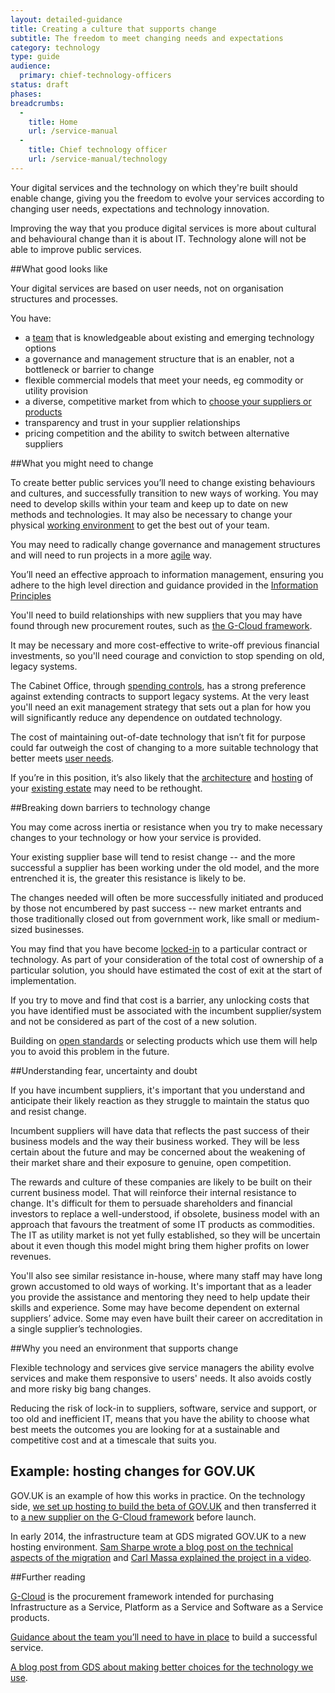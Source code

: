 ```yaml
---
layout: detailed-guidance
title: Creating a culture that supports change
subtitle: The freedom to meet changing needs and expectations
category: technology
type: guide
audience:
  primary: chief-technology-officers
status: draft
phases:
breadcrumbs:
  -
    title: Home
    url: /service-manual
  -
    title: Chief technology officer
    url: /service-manual/technology
---
```


Your digital services and the technology on which they're built should enable change, giving you the freedom to evolve your services according to changing user needs, expectations and technology innovation.

Improving the way that you produce digital services is more about cultural and behavioural change than it is about IT. Technology alone will not be able to improve public services.

##What good looks like

Your digital services are based on user needs, not on organisation structures and processes.

You have:

* a [team](/service-manual/the-team) that is knowledgeable about existing and emerging technology options
* a governance and management structure that is an enabler, not a bottleneck or barrier to change
* flexible commercial models that meet your needs, eg commodity or utility provision
* a diverse, competitive market from which to [choose your suppliers or products](/service-manual/making-software/choosing-technology.html)
* transparency and trust in your supplier relationships
* pricing competition and the ability to switch between alternative suppliers

##What you might need to change

To create better public services you’ll need to change existing behaviours and cultures, and successfully transition to new ways of working. You may need to develop skills within your team and keep up to date on new methods and technologies. It may also be necessary to change your physical [working environment](/service-manual/the-team/working-environment) to get the best out of your team.

You may need to radically change governance and management structures and will need to run projects in a more [agile](/service-manual/agile/index.html) way.

You’ll need an effective approach to information management, ensuring you adhere to the high level direction and guidance provided in the [Information Principles](http://www.nationalarchives.gov.uk/information-management/manage-information/planning/information-principles)

You'll need to build relationships with new suppliers that you may have found through new procurement routes, such as [the G-Cloud framework](/how-to-use-cloudstore).

It may be necessary and more cost-effective to write-off previous financial investments, so you'll need courage and conviction to stop spending on old, legacy systems.

The Cabinet Office, through [spending controls](/service-manual/technology/spending-controls), has a strong preference against extending contracts to support legacy systems. At the very least you'll need an exit management strategy that sets out a plan for how you will significantly reduce any dependence on outdated technology.

The cost of maintaining out-of-date technology that isn’t fit for purpose could far outweigh the cost of changing to a more suitable technology that better meets [user needs](/service-manual/user-centred-design/user-needs.html).

If you’re in this position, it’s also likely that the [architecture](/service-manual/technology/architecture.html) and [hosting](/service-manual/operations/hosting.html) of your [existing estate](/service-manual/technology/architecture.html#the-legacy-estate) may need to be rethought.

##Breaking down barriers to technology change

You may come across inertia or resistance when you try to make necessary changes to your technology or how your service is provided.

Your existing supplier base will tend to resist change -- and the more successful a supplier has been working under the old model, and the more entrenched it is, the greater this resistance is likely to be.

The changes needed will often be more successfully initiated and produced by those not encumbered by past success -- new market entrants and those traditionally closed out from government work, like small or medium-sized businesses.

You may find that you have become [locked-in](/service-manual/making-software/choosing-technology.html#lock-in) to a particular contract or technology. As part of your consideration of the total cost of ownership of a particular solution, you should have estimated the cost of exit at the start of implementation.

If you try to move and find that cost is a barrier, any unlocking costs that you have identified must be associated with the incumbent supplier/system and not be considered as part of the cost of a new solution.

Building on [open standards](/service-manual/making-software/open-standards-and-licensing.html) or selecting products which use them will help you to avoid this problem in the future.

##Understanding fear, uncertainty and doubt

If you have incumbent suppliers, it's important that you understand and anticipate their likely reaction as they struggle to maintain the status quo and resist change.

Incumbent suppliers will have data that reflects the past success of their business models and the way their business worked. They will be less certain about the future and may be concerned about the weakening of their market share and their exposure to genuine, open competition.

The rewards and culture of these companies are likely to be built on their current business model. That will reinforce their internal resistance to change. It's difficult for them to persuade shareholders and financial investors to replace a well-understood, if obsolete, business model with an approach that favours the treatment of some IT products as commodities. The IT as utility market is not yet fully established, so they will be uncertain about it even though this model might bring them higher profits on lower revenues.

You'll also see similar resistance in-house, where many staff may have long grown accustomed to old ways of working. It's important that as a leader you provide the assistance and mentoring they need to help update their skills and experience. Some may have become dependent on external suppliers’ advice. Some may even have built their career on accreditation in a single supplier’s technologies.

##Why you need an environment that supports change

Flexible technology and services give service managers the ability evolve services and make them responsive to users' needs. It also avoids costly and more risky big bang changes.

Reducing the risk of lock-in to suppliers, software, service and support, or too old and inefficient IT, means that you have the ability to choose what best meets the outcomes you are looking for at a sustainable and competitive cost and at a timescale that suits you.

## Example: hosting changes for GOV.UK

GOV.UK is an example of how this works in practice. On the technology side, [we set up hosting to build the beta of GOV.UK][gds-beta-hosting]
and then transferred it to [a new supplier on the G-Cloud framework][gds-skyscape] before launch.

[gds-beta-hosting]: https://gds.blog.gov.uk/2012/01/24/hosting-the-beta-of-gov-uk/
[gds-skyscape]: https://gds.blog.gov.uk/2012/09/18/introducing-a-new-supplier-skyscape/

In early 2014, the infrastructure team at GDS migrated GOV.UK to a new hosting environment.
[Sam Sharpe wrote a blog post on the technical aspects of the migration][gdstech-migration]
and [Carl Massa explained the project in a video][gds-hosting-video].

[gdstech-migration]: https://gdstechnology.blog.gov.uk/2014/03/28/migrating-govuk-infrastructure/
[gds-hosting-video]: https://gds.blog.gov.uk/2014/04/17/gov-uk-hosting-simpler-clearer-faster/

##Further reading

[G-Cloud](/how-to-use-cloudstore) is the procurement framework intended for purchasing Infrastructure as a Service, Platform as a Service and Software as a Service products.

[Guidance about the team you’ll need to have in place](/service-manual/the-team) to build a successful service.

[A blog post from GDS about making better choices for the technology we use](https://gds.blog.gov.uk/2013/03/26/better-tech-choices/).
